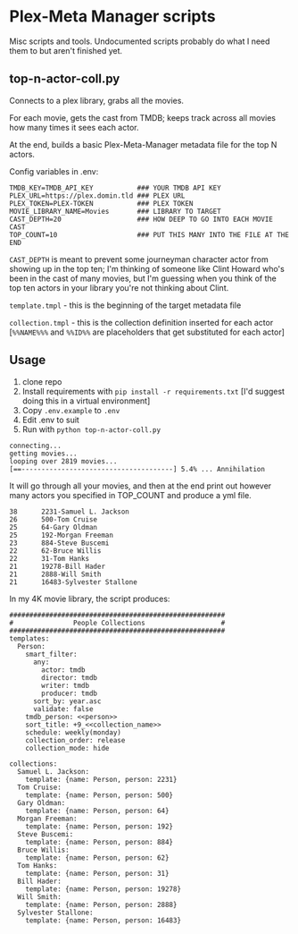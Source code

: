 # Plex-Meta Manager scripts

Misc scripts and tools. Undocumented scripts probably do what I need them to but aren't finished yet.

## top-n-actor-coll.py

Connects to a plex library, grabs all the movies.

For each movie, gets the cast from TMDB; keeps track across all movies how many times it sees each actor.

At the end, builds a basic Plex-Meta-Manager metadata file for the top N actors.

Config variables in .env:
```
TMDB_KEY=TMDB_API_KEY           ### YOUR TMDB API KEY
PLEX_URL=https://plex.domin.tld ### PLEX URL
PLEX_TOKEN=PLEX-TOKEN           ### PLEX TOKEN
MOVIE_LIBRARY_NAME=Movies       ### LIBRARY TO TARGET
CAST_DEPTH=20                   ### HOW DEEP TO GO INTO EACH MOVIE CAST
TOP_COUNT=10                    ### PUT THIS MANY INTO THE FILE AT THE END
```

`CAST_DEPTH` is meant to prevent some journeyman character actor from showing up in the top ten; I'm thinking of someone like Clint Howard who's been in the cast of many movies, but I'm guessing when you think of the top ten actors in your library you're not thinking about Clint.

`template.tmpl` - this is the beginning of the target metadata file

`collection.tmpl` - this is the collection definition inserted for each actor [`%%NAME%%%` and `%%ID%%` are placeholders that get substituted for each actor]

## Usage
1. clone repo
1. Install requirements with `pip install -r requirements.txt` [I'd suggest doing this in a virtual environment]
1. Copy `.env.example` to `.env`
1. Edit .env to suit
1. Run with `python top-n-actor-coll.py`

```
connecting...
getting movies...
looping over 2819 movies...
[==--------------------------------------] 5.4% ... Annihilation
```

It will go through all your movies, and then at the end print out however many actors you specified in TOP_COUNT and produce a yml file.

```
38      2231-Samuel L. Jackson
26      500-Tom Cruise
25      64-Gary Oldman
25      192-Morgan Freeman
23      884-Steve Buscemi
22      62-Bruce Willis
22      31-Tom Hanks
21      19278-Bill Hader
21      2888-Will Smith
21      16483-Sylvester Stallone
```

In my 4K movie library, the script produces:

```
######################################################
#               People Collections                   #
######################################################
templates:
  Person:
    smart_filter:
      any:
        actor: tmdb
        director: tmdb
        writer: tmdb
        producer: tmdb
      sort_by: year.asc
      validate: false
    tmdb_person: <<person>>
    sort_title: +9_<<collection_name>>
    schedule: weekly(monday)
    collection_order: release
    collection_mode: hide

collections:
  Samuel L. Jackson:
    template: {name: Person, person: 2231}
  Tom Cruise:
    template: {name: Person, person: 500}
  Gary Oldman:
    template: {name: Person, person: 64}
  Morgan Freeman:
    template: {name: Person, person: 192}
  Steve Buscemi:
    template: {name: Person, person: 884}
  Bruce Willis:
    template: {name: Person, person: 62}
  Tom Hanks:
    template: {name: Person, person: 31}
  Bill Hader:
    template: {name: Person, person: 19278}
  Will Smith:
    template: {name: Person, person: 2888}
  Sylvester Stallone:
    template: {name: Person, person: 16483}
```
